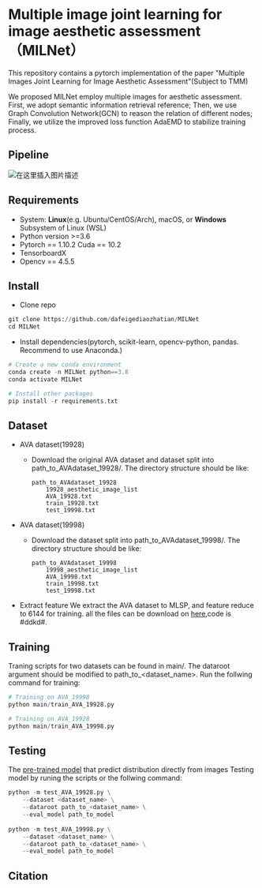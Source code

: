 # Multiple image joint learning for image aesthetic assessment（MILNet）

This repository contains a pytorch implementation of the paper "Multiple Images Joint Learning for Image Aesthetic Assessment"(Subject to TMM)

We proposed MILNet employ multiple images for aesthetic assessment. First, we adopt semantic information retrieval reference; Then, we use Graph Convolution Network(GCN) to reason the relation of different nodes; Finally, we utilize the improved loss function AdaEMD to stabilize training process.

## Pipeline
![在这里插入图片描述](https://img-blog.csdnimg.cn/0005050d73b4459284644d4d7c232379.png?x-oss-process=image/watermark,type_d3F5LXplbmhlaQ,shadow_50,text_Q1NETiBAaGVsbG93b3JsZF9GbHk=,size_20,color_FFFFFF,t_70,g_se,x_16#pic_center)


## Requirements
- System: **Linux**(e.g. Ubuntu/CentOS/Arch), macOS, or **Windows** Subsystem of Linux (WSL)
- Python version >=3.6
- Pytorch == 1.10.2 Cuda == 10.2 
- TensorboardX
- Opencv == 4.5.5

## Install
- Clone repo
```python
git clone https://github.com/dafeigediaozhatian/MILNet
cd MILNet
```

- Install dependencies(pytorch, scikit-learn, opencv-python, pandas. Recommend to use Anaconda.)
```python
# Create a new conda environment
conda create -n MILNet python==3.8
conda activate MILNet

# Install other packages
pip install -r requirements.txt
```


## Dataset
- AVA dataset(19928)
  - Download the original AVA dataset and dataset split into path_to_AVAdataset_19928/. The directory structure should be like:
	```
	path_to_AVAdataset_19928
		19928_aesthetic_image_list
		AVA_19928.txt
		train_19928.txt
		test_19998.txt
	```

- AVA dataset(19998)
   - Download the dataset split into path_to_AVAdataset_19998/. The directory structure should be like:
		```
		path_to_AVAdataset_19998
			19998_aesthetic_image_list
			AVA_19998.txt
			train_19998.txt
			test_19998.txt
		```
- Extract feature
We extract the AVA dataset to MLSP, and feature reduce to 6144 for training. all the files can be download on [here](https://pan.baidu.com/s/1j02Of7k5_6rQQMqOaI6I3g),code is #ddkd#.



## Training
Traning scripts for two datasets can be found in main/. The dataroot argument should be modified to path_to_<dataset_name>. Run the follwing command for training:
```python
# Training on AVA_19998
python main/train_AVA_19928.py

# Training on AVA_19928
python main/train_AVA_19998.py
```



## Testing
The [pre-trained model]() that predict distribution directly from images
Testing model by runing the scripts or the follwing command:
```python
python -m test_AVA_19928.py \
    --dataset <dataset_name> \
    --dataroot path_to_<dataset_name> \
    --eval_model path_to_model
    
python -m test_AVA_19998.py \
    --dataset <dataset_name> \
    --dataroot path_to_<dataset_name> \
    --eval_model path_to_model
```


## Citation
